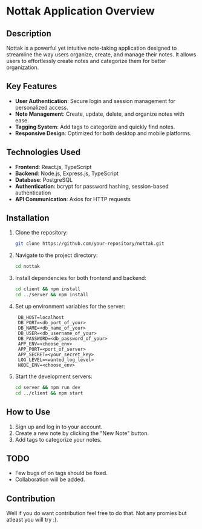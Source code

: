 # Nottak Application Overview

## Description

Nottak is a powerful yet intuitive note-taking application designed to streamline the way users organize, create, and manage their notes. It allows users to effortlessly create notes and categorize them for better organization.

## Key Features

- **User Authentication**: Secure login and session management for personalized access.
- **Note Management**: Create, update, delete, and organize notes with ease.
- **Tagging System**: Add tags to categorize and quickly find notes.
- **Responsive Design**: Optimized for both desktop and mobile platforms.

## Technologies Used

- **Frontend**: React.js, TypeScript
- **Backend**: Node.js, Express.js, TypeScript
- **Database**: PostgreSQL
- **Authentication**: bcrypt for password hashing, session-based authentication
- **API Communication**: Axios for HTTP requests

## Installation

1. Clone the repository:
   ```bash
   git clone https://github.com/your-repository/nottak.git
   ```
2. Navigate to the project directory:
   ```bash
   cd nottak
   ```
3. Install dependencies for both frontend and backend:
   ```bash
   cd client && npm install
   cd ../server && npm install
   ```
4. Set up environment variables for the server:

   ```plaintext
    DB_HOST=localhost
    DB_PORT=<db_port_of_your>
    DB_NAME=<db_name_of_your>
    DB_USER=<db_username_of_your>
    DB_PASSWORD=<db_password_of_your>
    APP_ENV=<choose_env>
    APP_PORT=<port_of_server>
    APP_SECRET=<your_secret_key>
    LOG_LEVEL=<wanted_log_level>
    NODE_ENV=<choose_env>
   ```

5. Start the development servers:
   ```bash
   cd server && npm run dev
   cd ../client && npm start
   ```

## How to Use

1. Sign up and log in to your account.
2. Create a new note by clicking the "New Note" button.
3. Add tags to categorize your notes.

## TODO

- Few bugs of on tags should be fixed.
- Collaboration will be added.

## Contribution

Well if you do want contribution feel free to do that. Not any promies but atleast you will try :).
